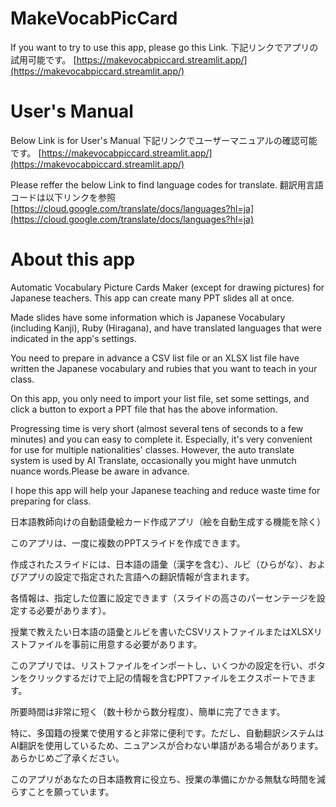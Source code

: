 # MakeVocabPicCard
If you want to try to use this app, please go this Link. 
下記リンクでアプリの試用可能です。
[https://makevocabpiccard.streamlit.app/](https://makevocabpiccard.streamlit.app/)

# User's Manual #
Below Link is for User's Manual 下記リンクでユーザーマニュアルの確認可能です。
[https://makevocabpiccard.streamlit.app/](https://makevocabpiccard.streamlit.app/)

Please reffer the below Link to find language codes for translate. 翻訳用言語コードは以下リンクを参照
[https://cloud.google.com/translate/docs/languages?hl=ja](https://cloud.google.com/translate/docs/languages?hl=ja)

# About this app #
Automatic Vocabulary Picture Cards Maker (except for drawing pictures) for Japanese teachers.
This app can create many PPT slides all at once. 

Made slides have some information which is Japanese Vocabulary (including Kanji), Ruby (Hiragana), and have translated languages that were indicated in the app's settings. 


You need to prepare in advance a CSV list file or an XLSX list file have written the Japanese vocabulary and rubies that you want to teach in your class.

On this app, you only need to import your list file, set some settings, and click a button to export a PPT file that has the above information.

Progressing time is very short (almost several tens of seconds to a few minutes) and you can easy to complete it.
Especially, it's very convenient for use for multiple nationalities' classes.
However, the auto translate system is used by AI Translate, occasionally you might have unmutch nuance words.Please be aware in advance.

I hope this app will help your Japanese teaching and reduce waste time for preparing for class.




日本語教師向けの自動語彙絵カード作成アプリ（絵を自動生成する機能を除く）

このアプリは、一度に複数のPPTスライドを作成できます。

作成されたスライドには、日本語の語彙（漢字を含む）、ルビ（ひらがな）、およびアプリの設定で指定された言語への翻訳情報が含まれます。

各情報は、指定した位置に設定できます（スライドの高さのパーセンテージを設定する必要があります）。

授業で教えたい日本語の語彙とルビを書いたCSVリストファイルまたはXLSXリストファイルを事前に用意する必要があります。

このアプリでは、リストファイルをインポートし、いくつかの設定を行い、ボタンをクリックするだけで上記の情報を含むPPTファイルをエクスポートできます。

所要時間は非常に短く（数十秒から数分程度）、簡単に完了できます。

特に、多国籍の授業で使用すると非常に便利です。ただし、自動翻訳システムはAI翻訳を使用しているため、ニュアンスが合わない単語がある場合があります。あらかじめご了承ください。

このアプリがあなたの日本語教育に役立ち、授業の準備にかかる無駄な時間を減らすことを願っています。

